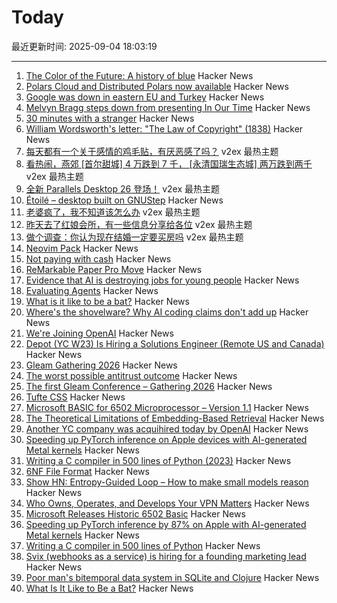 # Today

最近更新时间: 2025-09-04 18:03:19

--- 
1. [The Color of the Future: A history of blue](https://www.hopefulmons.com/p/the-color-of-the-future) Hacker News
2. [Polars Cloud and Distributed Polars now available](https://pola.rs/posts/polars-cloud-launch/) Hacker News
3. [Google was down in eastern EU and Turkey](https://www.novinite.com/articles/234225/Google+Down+in+Eastern+Europe+%28UPDATED%29) Hacker News
4. [Melvyn Bragg steps down from presenting In Our Time](https://www.bbc.co.uk/mediacentre/2025/melvyn-bragg-decides-to-step-down-from-presenting-in-our-time/) Hacker News
5. [30 minutes with a stranger](https://pudding.cool/2025/06/hello-stranger/) Hacker News
6. [William Wordsworth's letter: "The Law of Copyright" (1838)](https://gutenberg.org/cache/epub/76806/pg76806-images.html) Hacker News
7. [每天都有一个关于感情的鸡毛贴，有厌恶感了吗？](https://www.v2ex.com/t/1156993) v2ex 最热主题
8. [看热闹，燕郊 [首尔甜城] 4 万跌到 7 千， [永清国瑞生态城] 两万跌到两千](https://www.v2ex.com/t/1156975) v2ex 最热主题
9. [全新 Parallels Desktop 26 登场！](https://www.v2ex.com/t/1156958) v2ex 最热主题
10. [Étoilé – desktop built on GNUStep](http://etoileos.com/) Hacker News
11. [老婆疯了，我不知道该怎么办](https://www.v2ex.com/t/1156983) v2ex 最热主题
12. [昨天去了红娘会所，有一些信息分享给各位](https://www.v2ex.com/t/1156960) v2ex 最热主题
13. [做个调查：你认为现在结婚一定要买房吗](https://www.v2ex.com/t/1156950) v2ex 最热主题
14. [Neovim Pack](https://neovim.io/doc/user/pack.html#vim.pack) Hacker News
15. [Not paying with cash](https://rubenerd.com/not-paying-with-cash/) Hacker News
16. [ReMarkable Paper Pro Move](https://remarkable.com/products/remarkable-paper/pro-move) Hacker News
17. [Evidence that AI is destroying jobs for young people](https://www.derekthompson.org/p/the-evidence-that-ai-is-destroying) Hacker News
18. [Evaluating Agents](https://aunhumano.com/index.php/2025/09/03/on-evaluating-agents/) Hacker News
19. [What is it like to be a bat?](https://en.wikipedia.org/wiki/What_Is_It_Like_to_Be_a_Bat%3F) Hacker News
20. [Where's the shovelware? Why AI coding claims don't add up](https://mikelovesrobots.substack.com/p/wheres-the-shovelware-why-ai-coding) Hacker News
21. [We're Joining OpenAI](https://www.alexcodes.app/blog/alex-team-joins-openai) Hacker News
22. [Depot (YC W23) Is Hiring a Solutions Engineer (Remote US and Canada)](https://www.ycombinator.com/companies/depot/jobs/U54HGtn-solutions-engineer) Hacker News
23. [Gleam Gathering 2026](https://gleamgathering.com/) Hacker News
24. [The worst possible antitrust outcome](https://pluralistic.net/2025/09/03/unpunishing-process/) Hacker News
25. [The first Gleam Conference – Gathering 2026](https://gleamgathering.com/) Hacker News
26. [Tufte CSS](https://edwardtufte.github.io/tufte-css/) Hacker News
27. [Microsoft BASIC for 6502 Microprocessor – Version 1.1](https://github.com/microsoft/BASIC-M6502) Hacker News
28. [The Theoretical Limitations of Embedding-Based Retrieval](https://www.alphaxiv.org/abs/2508.21038v1) Hacker News
29. [Another YC company was acquihired today by OpenAI](https://www.alexcodes.app/blog/alex-team-joins-openai) Hacker News
30. [Speeding up PyTorch inference on Apple devices with AI-generated Metal kernels](https://gimletlabs.ai/blog/ai-generated-metal-kernels) Hacker News
31. [Writing a C compiler in 500 lines of Python (2023)](https://vgel.me/posts/c500/) Hacker News
32. [6NF File Format](https://habr.com/en/articles/942516/) Hacker News
33. [Show HN: Entropy-Guided Loop – How to make small models reason](https://github.com/monostate/weave-logprobs-reasoning-loop) Hacker News
34. [Who Owns, Operates, and Develops Your VPN Matters](https://www.opentech.fund/news/who-owns-operates-and-develops-your-vpn-matters-an-analysis-of-transparency-vs-anonymity-in-the-vpn-ecosystem-and-implications-for-users/) Hacker News
35. [Microsoft Releases Historic 6502 Basic](https://github.com/microsoft/BASIC-M6502) Hacker News
36. [Speeding up PyTorch inference by 87% on Apple with AI-generated Metal kernels](https://gimletlabs.ai/blog/ai-generated-metal-kernels) Hacker News
37. [Writing a C compiler in 500 lines of Python](https://vgel.me/posts/c500/) Hacker News
38. [Svix (webhooks as a service) is hiring for a founding marketing lead](https://www.svix.com/careers/?ashby_jid=ca9d34d5-94c9-4729-836a-423725ee8b22) Hacker News
39. [Poor man's bitemporal data system in SQLite and Clojure](https://www.evalapply.org/posts/poor-mans-time-oriented-data-system/index.html) Hacker News
40. [What Is It Like to Be a Bat?](https://en.wikipedia.org/wiki/What_Is_It_Like_to_Be_a_Bat%3F) Hacker News
